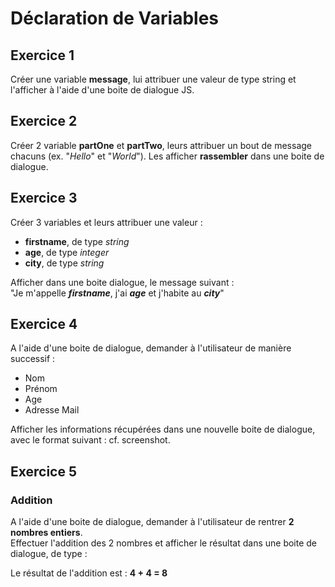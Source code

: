 # Déclaration de Variables

## Exercice 1
Créer une variable **message**, lui attribuer une valeur de type string et l'afficher à l'aide d'une boite de dialogue JS.

## Exercice 2 
Créer 2 variable **partOne** et **partTwo**, leurs attribuer un bout de message chacuns (ex. "*Hello*" et "*World*").
Les afficher **rassembler** dans une boite de dialogue. 

## Exercice 3
Créer 3 variables et leurs attribuer une valeur : 
- **firstname**, de type *string*
- **age**, de type *integer*
- **city**, de type *string*

Afficher dans une boite dialogue, le message suivant :  
"Je m'appelle ***firstname***, j'ai ***age*** et j'habite au ***city***"

## Exercice 4
A l'aide d'une boite de dialogue, demander à l'utilisateur de manière successif :
- Nom
- Prénom
- Age
- Adresse Mail

Afficher les informations récupérées dans une nouvelle boite de dialogue, avec le format suivant : cf. screenshot.

## Exercice 5 
### Addition
A l'aide d'une boite de dialogue, demander à l'utilisateur de rentrer **2 nombres entiers**.  
Effectuer l'addition des 2 nombres et afficher le résultat dans une boite de dialogue, de type :  

Le résultat de l'addition est : 
**4 + 4 = 8**

